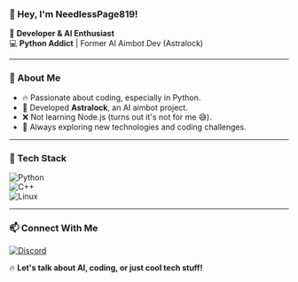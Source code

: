 ### 👋 Hey, I'm NeedlessPage819!

🚀 **Developer & AI Enthusiast**  
💻 **Python Addict** | Former AI Aimbot Dev (Astralock)

---

### 🧠 About Me
- 🔥 Passionate about coding, especially in Python.
- 🤖 Developed **Astralock**, an AI aimbot project.
- ❌ Not learning Node.js (turns out it's not for me 😅).
- 🎯 Always exploring new technologies and coding challenges.

---

### 🔧 Tech Stack

![Python](https://img.shields.io/badge/Python-3776AB?style=for-the-badge&logo=python&logoColor=white)  
![C++](https://img.shields.io/badge/C++-00599C?style=for-the-badge&logo=c%2B%2B&logoColor=white)  
![Linux](https://img.shields.io/badge/Linux-FCC624?style=for-the-badge&logo=linux&logoColor=black)  

---

### 📫 Connect With Me
[![Discord](https://img.shields.io/badge/Discord-.needlesspage819-5865F2?style=for-the-badge&logo=discord&logoColor=white)](https://discord.com/)  

🔥 **Let's talk about AI, coding, or just cool tech stuff!**

